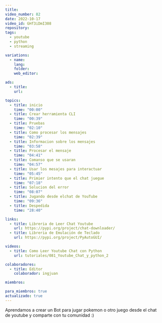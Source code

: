 ```yaml
---
title:
video_number: 82
date: 2022-10-17
video_id: GHf3iDmI308
repository:
tags:
  - youtube
  - python
  - streaming

variations:
  - name:
    lang:
    folder:
    web_editor:

ads:
  - title:
    url:

topics:
  - title: inicio
    time: "00:00"
  - title: Crear herramienta CLI
    time: "00:39"
  - title: Pruebas
    time: "02:10"
  - title: Como procesar los mensajes
    time: "02:39"
  - title: Informacion sobre los mensajes
    time: "03:58"
  - title: Procesar el mensaje
    time: "04:41"
  - title: Comanso que se usaran
    time: "04:57"
  - title: Usar los mesajes para interactuar
    time: "05:45"
  - title: Primier intento que el chat juegue
    time: "07:18"
  - title: Solucion del error
    time: "08:07"
  - title: Jugando desde elchat de YouTube
    time: "09:36"
  - title: Despedida
    time: "28:40"

links:
  - title: Libreria de Leer Chat Youtube
    url: https://pypi.org/project/chat-downloader/
  - title: Libreria de Emulación de Teclado
    url: https://pypi.org/project/PyAutoGUI/

videos:
  - title: Como Leer Youtube Chat con Python
    url: tutoriales/081_Youtube_Chat_y_python_2

colaboradores:
  - title: Editor
    colaborador: ingjuan

miembros:

para_miembros: true
actualizado: true
---
```


Aprendamos a crear un Bot para jugar pokemon o otro juego desde el chat de youtube y comparte con tu comunidad :)

